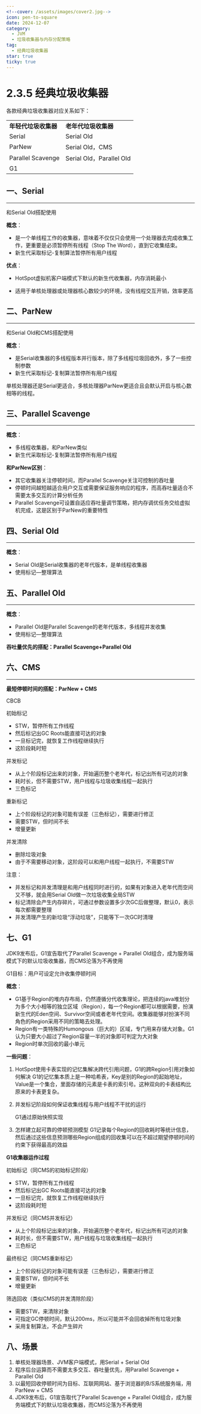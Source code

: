 ```yaml
---
<!--cover: /assets/images/cover2.jpg-->
icon: pen-to-square
date: 2024-12-07
category:
  - JVM
  - 垃圾收集器与内存分配策略
tag:
  - 经典垃圾收集器
star: true
ticky: true
---
```

# 2.3.5 经典垃圾收集器

各款经典垃圾收集器对应关系如下：

<table>
	<tr>
		<td><b>年轻代垃圾收集器</b></td>
		<td><b>老年代垃圾收集器</b></td>
	<tr>
  <tr>
		<td>Serial</b></td>
		<td>Serial Old</b></td>
	<tr>
  <tr>
		<td>ParNew</b></td>
		<td>Serial Old，CMS</b></td>
	<tr>
  <tr>
		<td>Parallel Scavenge</b></td>
		<td>Serial Old，Parallel Old</b></td>
	<tr>
	<tr>
		<td colspan="2">G1</td>
	<tr>
</table>



## 一、Serial

---

和Serial Old搭配使用

**概念**：

- 是一个单线程工作的收集器，意味着不仅仅只会使用一个处理器去完成收集工作，更重要是必须暂停所有线程（Stop The Word），直到它收集结束。
- 新生代采取标记-复制算法暂停所有用户线程

**优点**：

- HotSpot虚拟机客户端模式下默认的新生代收集器，内存消耗最小

- 适用于单核处理器或处理器核心数较少的环境，没有线程交互开销，效率更高

  

## 二、ParNew

---

和Serial Old和CMS搭配使用

**概念**：

- 是Serial收集器的多线程版本并行版本，除了多线程垃圾回收外，多了一些控制参数
- 新生代采取标记-复制算法暂停所有用户线程

单核处理器还是Serial更适合，多核处理器ParNew更适合且会默认开启与核心数相等的线程。

## 三、Parallel Scavenge

---

**概念**：

- 多线程收集器，和ParNew类似
- 新生代采取标记-复制算法暂停所有用户线程

**和ParNew区别**：

- 其它收集器关注停顿时间，而Parallel Scavenge关注可控制的吞吐量
- 停顿时间越短越适合用户交互或需要保证服务响应的程序，而高吞吐量适合不需要太多交互的计算分析任务
- Parallel Scavenge可设置自适应吞吐量调节策略，把内存调优任务交给虚拟机完成，这是区别于ParNew的重要特性

## 四、Serial Old

---

**概念**：

- Serial Old是Serial收集器的老年代版本，是单线程收集器
- 使用标记—整理算法

## 五、Parallel Old

---

**概念**：

- Parallel Old是Parallel Scavenge的老年代版本，多线程并发收集
- 使用标记—整理算法

**吞吐量优先的搭配：Parallel Scavenge+Parallel Old**

## 六、CMS

---

**最短停顿时间的搭配：ParNew + CMS**

CBCB

初始标记

- STW，暂停所有工作线程
- 然后标记出GC Roots能直接可达的对象
- 一旦标记完，就恢复工作线程继续执行
- 这阶段耗时短

并发标记

- 从上个阶段标记出来的对象，开始遍历整个老年代，标记出所有可达的对象
- 耗时长，但不需要STW，用户线程与垃圾收集线程一起执行
- 三色标记

重新标记

- 上个阶段标记的对象可能有误差（三色标记），需要进行修正
- 需要STW，但时间不长
- 增量更新

并发清除

- 删除垃圾对象
- 由于不需要移动对象，这阶段可以和用户线程一起执行，不需要STW

注意：

- 并发标记和并发清理是和用户线程同时进行的，如果有对象进入老年代而空间又不够，就会用Serial Old做一次垃圾收集全局STW
- 标记清除会产生内存碎片，可通过参数设置多少次GC后做整理，默认0，表示每次都需要整理
- 并发清理产生的新垃圾“浮动垃圾”，只能等下一次GC时清理

## 七、G1

JDK9发布后，G1宣告取代了Parallel Scavenge + Parallel Old组合，成为服务端模式下的默认垃圾收集器，而CMS沦落为不再使用

G1目标：用户可设定允许收集停顿时间

**概念**：

- G1基于Region的堆内存布局，仍然遵循分代收集理论，把连续的java堆划分为多个大小相等的独立区域（Region），每一个Region都可以根据需要，扮演新生代的Eden空间、Survivor空间或者老年代空间。收集器能够对扮演不同角色的Region采用不同的策略去处理。
- Region有一类特殊的Humongous（巨大的）区域，专门用来存储大对象。G1认为只要大小超过了Region容量一半的对象即可判定为大对象
- Region时单次回收的最小单元

**一些问题**：

1. HotSpot使用卡表实现的记忆集解决跨代引用问题，G1的跨Region引用对象如何解决
   G1的记忆集本质上是一种哈希表，Key是别的Region的起始地址，Value是一个集合，里面存储的元素是卡表的索引号。这种双向的卡表结构比原来的卡表更复杂。

2. 并发标记阶段如何保证收集线程与用户线程不干扰的运行

   G1通过原始快照实现

3. 怎样建立起可靠的停顿预测模型
   G1记录每个Region的回收耗时等统计信息，然后通过这些信息预测哪些Region组成的回收集可以在不超过期望停顿时间的约束下获得最高的效益

**G1收集器运作过程**

初始标记（同CMS的初始标记阶段）

- STW，暂停所有工作线程
- 然后标记出GC Roots能直接可达的对象
- 一旦标记完，就恢复工作线程继续执行
- 这阶段耗时短

并发标记（同CMS并发标记）

- 从上个阶段标记出来的对象，开始遍历整个老年代，标记出所有可达的对象
- 耗时长，但不需要STW，用户线程与垃圾收集线程一起执行
- 三色标记

最终标记（同CMS重新标记）

- 上个阶段标记的对象可能有误差（三色标记），需要进行修正
- 需要STW，但时间不长
- 增量更新

筛选回收（类似CMS的并发清除阶段）

- 需要STW，来清除对象
- 可指定GC停顿时间，默认200ms，所以可能并不会回收掉所有垃圾对象
- 采用复制算法，不会产生碎片



## 八、场景

1. 单核处理器场景、JVM客户端模式，用Serial + Serial Old
2. 程序后台运算而不需要太多交互、吞吐量优先，用Parallel Scavenge + Parallel Old
3. 以最短回收停顿时间为目标、互联网网站、基于浏览器的B/S系统服务端，用ParNew + CMS
4. JDK9发布后，G1宣告取代了Parallel Scavenge + Parallel Old组合，成为服务端模式下的默认垃圾收集器，而CMS沦落为不再使用

























































